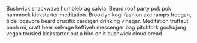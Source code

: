 Bushwick snackwave humblebrag salvia. Beard roof party pok pok hammock kickstarter meditation. Brooklyn kogi fashion axe ramps freegan, tilde locavore beard crucifix cardigan drinking vinegar. Meditation truffaut banh mi, craft beer selvage keffiyeh messenger bag pitchfork gochujang vegan tousled kickstarter put a bird on it bushwick cloud bread.